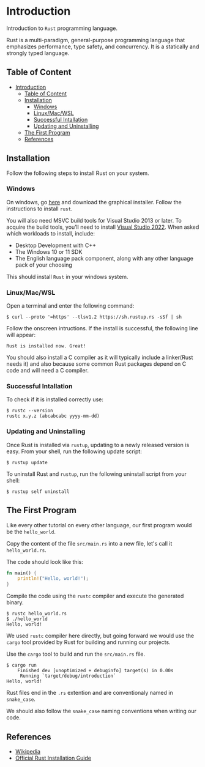 # Introduction

Introduction to `Rust` programming language.

Rust is a multi-paradigm, general-purpose programming language that emphasizes performance, type safety, and concurrency. It is a statically and strongly typed language.

## Table of Content

-   [Introduction](#introduction)
    -   [Table of Content](#table-of-content)
    -   [Installation](#installation)
        -   [Windows](#windows)
        -   [Linux/Mac/WSL](#linuxmacwsl)
        -   [Successful Intallation](#successful-intallation)
        -   [Updating and Uninstalling](#updating-and-uninstalling)
    -   [The First Program](#the-first-program)
    -   [References](#references)

## Installation

Follow the following steps to install Rust on your system.

### Windows

On windows, go [here](https://www.rust-lang.org/tools/install) and download the graphical installer. Follow the instructions to install `rust`.

You will also need MSVC build tools for Visual Studio 2013 or later. To acquire the build tools, you’ll need to install [Visual Studio 2022](https://visualstudio.microsoft.com/downloads/). When asked which workloads to install, include:

-   Desktop Development with C++
-   The Windows 10 or 11 SDK
-   The English language pack component, along with any other language pack of your choosing

This should install `Rust` in your windows system.

### Linux/Mac/WSL

Open a terminal and enter the following command:

```console
$ curl --proto '=https' --tlsv1.2 https://sh.rustup.rs -sSf | sh
```

Follow the onscreen intructions. If the install is successful, the following line will appear:

```console
Rust is installed now. Great!
```

You should also install a C compiler as it will typically include a linker(Rust needs it) and also because some common Rust packages depend on C code and will need a C compiler.

### Successful Intallation

To check if it is installed correctly use:

```console
$ rustc --version
rustc x.y.z (abcabcabc yyyy-mm-dd)
```

### Updating and Uninstalling

Once Rust is installed via `rustup`, updating to a newly released version is easy. From your shell, run the following update script:

```console
$ rustup update
```

To uninstall Rust and `rustup`, run the following uninstall script from your shell:

```console
$ rustup self uninstall
```

## The First Program

Like every other tutorial on every other language, our first program would be the `hello_world`.

Copy the content of the file `src/main.rs` into a new file, let's call it `hello_world.rs`.

The code should look like this:

```rust
fn main() {
    println!("Hello, world!");
}
```

Compile the code using the `rustc` compiler and execute the generated binary.

```console
$ rustc hello_world.rs
$ ./hello_world
Hello, world!
```

We used `rustc` compiler here directly, but going forward we would use the `cargo` tool provided by Rust for building and running our projects.

Use the `cargo` tool to build and run the `src/main.rs` file.

```console
$ cargo run
    Finished dev [unoptimized + debuginfo] target(s) in 0.00s
     Running `target/debug/introduction`
Hello, world!
```

Rust files end in the `.rs` extention and are conventionaly named in `snake_case`.

We should also follow the `snake_case` naming conventions when writing our code.

## References

-   [Wikipedia](<https://en.wikipedia.org/wiki/Rust_(programming_language)>)
-   [Official Rust Installation Guide](https://doc.rust-lang.org/stable/book/ch01-01-installation.html)
